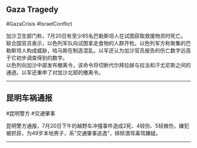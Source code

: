 <!--
[207] [201728830] [2025-07-21 06:52] 
-->

## Gaza Tragedy
#GazaCrisis #IsraelConflict

加沙卫生部门称，7月20日有至少85名巴勒斯坦人在试图获取救援物资时死亡。联合国官员表示，以色列军队向试图拿走食物的人群开枪。以色列军方称聚集的巴勒斯坦人构成威胁，哈马斯在制造混乱。以军还认为加沙官员报告的伤亡数字远高于它初步调查得到的数字。  
以色列向加沙中部发布撤离令，该命令将切断代尔拜拉赫与拉法和汗尤尼斯之间的通道。以军还重申了对加沙北部的撤离令。  

---


<!--
[205] [201728830] [2025-07-21 06:49] 
-->

## 昆明车祸通报
#昆明警方 #交通肇事

昆明警方通报，7月20日下午的越野车冲撞事件造成2死、4轻伤、5轻微伤，嫌犯被抓获，为49岁本地男子，系“交通肇事逃逸”，排除酒驾毒驾嫌疑。  

---

